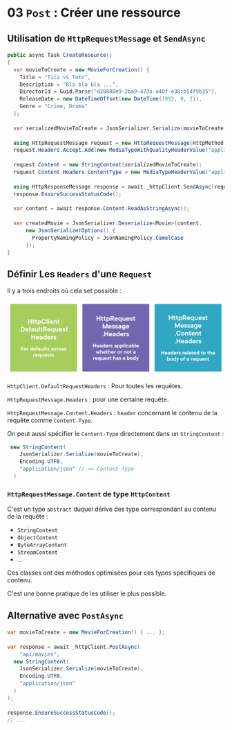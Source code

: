 # 03 `Post` : Créer une ressource



## Utilisation de `HttpRequestMessage` et `SendAsync`

```cs
public async Task CreateResource()
{
  var movieToCreate = new MovieForCreation() {
    Title = "Titi vs Toto",
    Description = "Bla bla bla ...",
    DirectorId = Guid.Parse("d28888e9-2ba9-473a-a40f-e38cb54f9b35"),
    ReleaseDate = new DateTimeOffset(new DateTime(1992, 9, 2)),
    Genre = "Crime, Drama"
  };
  
  var serializedMovieToCreate = JsonSerializer.Serialize(movieToCreate);
  
  using HttpRequestMessage request = new HttpRequestMessage(HttpMethod.Post, "api/movies");
  request.Headers.Accept.Add(new MediaTypeWithQualityHeaderValue("application/json"));
  
  request.Content = new StringContent(serializedMovieToCreate);
  request.Content.Headers.ContentType = new MediaTypeHeaderValue("application/json");
  
  using HttpResponseMessage response = await _httpClient.SendAsync(request);
  response.EnsureSuccessStatusCode();
  
  var content = await response.Content.ReadAsStringAsync();
  
  var createdMovie = JsonSerializer.Deserialize<Movie>(content,
      new JsonSerializerOptions() {
        PropertyNamingPolicy = JsonNamingPolicy.CamelCase
      });
}
```



## Définir Les `Headers` d'une `Request`

Il y a trois endroits où cela set possible :

<img src="assets/headers-setting-three-place-to-define.png" alt="headers-setting-three-place-to-define" style="zoom:50%;" />

`HttpClient.DefaultRequestHeaders` : Pour toutes les requêtes.

`HttpRequestMessage.Headers` : pour une certaine requête.

`HttpRequestMessage.Content.Headers` : `header` concernant le contenu de la requête comme `Content-Type`.

On peut aussi spécifier le `Content-Type` directement dans un `StringContent` :

```cs
 new StringContent(
    JsonSerializer.Serialize(movieToCreate), 
    Encoding.UTF8, 
    "application/json" // <= Content-Type
  )
```





### `HttpRequestMessage.Content` de type `HttpContent`

C'est un type `abstract` duquel dérive des type correspondant au contenu de la requête :

- `StringContent`
- `ObjectContent`
- `ByteArrayContent`
- `StreamContent`
- ...

Ces classes ont des méthodes optimisées pour ces types spécifiques de contenu.

C'est une bonne pratique de les utiliser le plus possible.



## Alternative avec `PostAsync`

```cs
var movieToCreate = new MovieForCreation() { ... };

var response = await _httpClient.PostAsync(
	"api/movies",
  new StringContent(
    JsonSerializer.Serialize(movieToCreate), 
    Encoding.UTF8, 
    "application/json"
  )
);

response.EnsureSuccessStatusCode();
// ...
```









